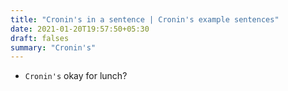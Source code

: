 ```yaml
---
title: "Cronin's in a sentence | Cronin's example sentences"
date: 2021-01-20T19:57:50+05:30
draft: falses
summary: "Cronin's"
---
```

- `Cronin's` okay for lunch?
                 
